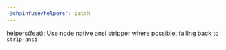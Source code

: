 ```yaml
---
'@chainfuse/helpers': patch
---
```


helpers(feat): Use node native ansi stripper where possible, falling back to `strip-ansi`
